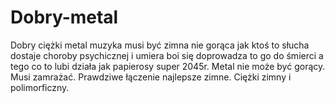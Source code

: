 # Dobry-metal
Dobry ciężki metal muzyka
musi być zimna nie gorąca jak ktoś to słucha dostaje choroby psychicznej i umiera boi się doprowadza to go do śmierci a tego co to lubi działa jak papierosy super 2045r. Metal nie może być gorący. Musi zamrażać. Prawdziwe łączenie najlepsze zimne. Ciężki zimny i polimorficzny.
